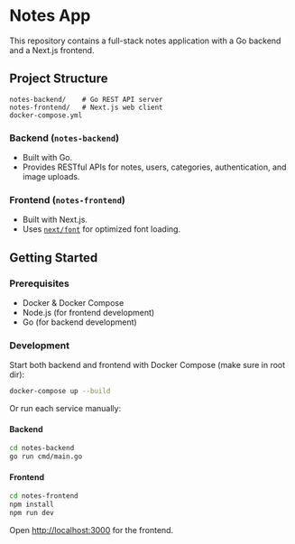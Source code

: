 # Notes App

This repository contains a full-stack notes application with a Go backend and a Next.js frontend.

## Project Structure

```
notes-backend/    # Go REST API server
notes-frontend/   # Next.js web client
docker-compose.yml
```

### Backend (`notes-backend`)

- Built with Go.
- Provides RESTful APIs for notes, users, categories, authentication, and image uploads.

### Frontend (`notes-frontend`)

- Built with Next.js.
- Uses [`next/font`](https://nextjs.org/docs/app/building-your-application/optimizing/fonts) for optimized font loading.

## Getting Started

### Prerequisites

- Docker & Docker Compose
- Node.js (for frontend development)
- Go (for backend development)

### Development

Start both backend and frontend with Docker Compose (make sure in root dir):

```bash
docker-compose up --build
```

Or run each service manually:

#### Backend

```bash
cd notes-backend
go run cmd/main.go
```

#### Frontend

```bash
cd notes-frontend
npm install
npm run dev
```

Open [http://localhost:3000](http://localhost:3000) for the frontend.

